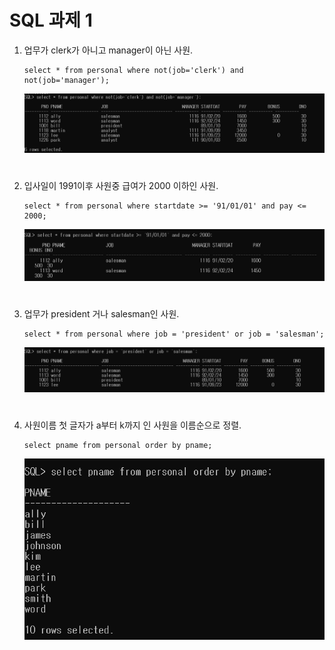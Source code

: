 # SQL 과제 1


1. 업무가 clerk가 아니고 manager이 아닌 사원.
   <pre><code>select * from personal where not(job='clerk') and not(job='manager');</code></pre>
   ![Alt text](./img/1.PNG)  
   #
2. 입사일이 1991이후 사원중 급여가 2000 이하인 사원.
   <pre><code>select * from personal where startdate >= '91/01/01' and pay <= 2000;</code></pre>
   ![Alt text](./img/2.PNG)  
   #
3. 업무가 president 거나 salesman인 사원.
   <pre><code>select * from personal where job = 'president' or job = 'salesman';</code></pre>
   ![Alt text](./img/3.PNG)  
   #
4. 사원이름 첫 글자가 a부터 k까지 인 사원을 이름순으로 정렬.
    <pre><code>select pname from personal order by pname;</code></pre>
    ![Alt text](./img/4.PNG)  
    #
